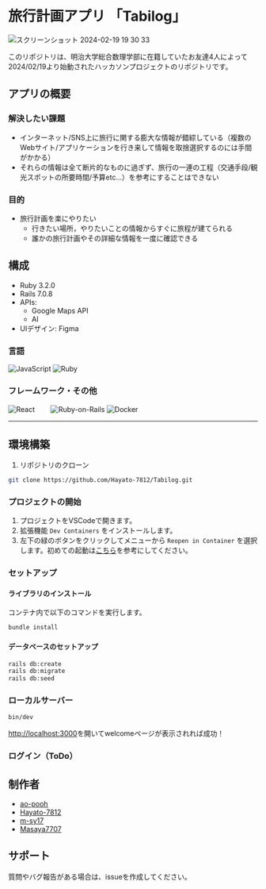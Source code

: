 # 旅行計画アプリ 「Tabilog」
![スクリーンショット 2024-02-19 19 30 33](https://github.com/Hayato-7812/Tabilog/assets/63275973/c59d780f-f384-40b1-92e1-9ac74249bde3)

このリポジトリは、明治大学総合数理学部に在籍していたお友達4人によって2024/02/19より始動されたハッカソンプロジェクトのリポジトリです。

## アプリの概要

### 解決したい課題
- インターネット/SNS上に旅行に関する膨大な情報が錯綜している（複数のWebサイト/アプリケーションを行き来して情報を取捨選択するのには手間がかかる）
- それらの情報は全て断片的なものに過ぎず、旅行の一連の工程（交通手段/観光スポットの所要時間/予算etc...）を参考にすることはできない

### 目的
- 旅行計画を楽にやりたい
  - 行きたい場所，やりたいことの情報からすぐに旅程が建てられる 
  - 誰かの旅行計画やその詳細な情報を一度に確認できる

## 構成

- Ruby 3.2.0
- Rails 7.0.8
- APIs:
  - Google Maps API
  - AI
- UIデザイン: Figma


### 言語
<p>
  <img alt="JavaScript" src="https://img.shields.io/badge/-JavaScript-F7DF1E?style=flat-square&logo=JavaScript&logoColor=white" />
  <img alt="Ruby" src="https://img.shields.io/badge/-Ruby-CC342D?style=flat-square&logo=Ruby&logoColor=white" />
</p>

### フレームワーク・その他
<p>
  <img alt="React" src="https://img.shields.io/badge/-React-45b8d8?style=flat-square&logo=react&logoColor=white" />
 　　<img alt="Ruby-on-Rails" src="https://img.shields.io/badge/-Rails-CC0000?style=flat-square&logo=Ruby-on-Rails&logoColor=white" />
  <img alt="Docker" src="https://img.shields.io/badge/-Docker-46a2f1?style=flat-square&logo=docker&logoColor=white" />
</p>

---

## 環境構築

1. リポジトリのクローン

```bash
git clone https://github.com/Hayato-7812/Tabilog.git
```

### プロジェクトの開始

1. プロジェクトをVSCodeで開きます。
2. 拡張機能 `Dev Containers` をインストールします。
3. 左下の緑のボタンをクリックしてメニューから `Reopen in Container` を選択します。初めての起動は[こちら](https://zenn.dev/hkdord/articles/remote-containers)を参考にしてください。

### セットアップ

#### ライブラリのインストール

コンテナ内で以下のコマンドを実行します。

```bash
bundle install
```

#### データベースのセットアップ

```bash
rails db:create
rails db:migrate
rails db:seed
```

### ローカルサーバー

```bash
bin/dev
```
[http://localhost:3000](http://localhost:3000)を開いてwelcomeページが表示されれば成功！

### ログイン（ToDo）

## 制作者

- [ao-pooh](https://github.com/ao-pooh)
- [Hayato-7812](https://github.com/Hayato-7812)
- [m-sy17](https://github.com/m-sy17)
- [Masaya7707](https://github.com/Masaya7707)


## サポート

質問やバグ報告がある場合は、issueを作成してください。

